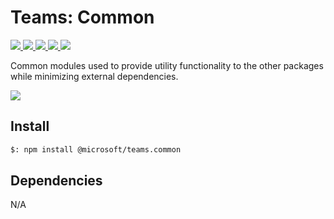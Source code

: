 # Teams: Common

<p>
    <a href="https://www.npmjs.com/package/@microsoft/teams.common" target="_blank">
        <img src="https://img.shields.io/npm/v/@microsoft/teams.common" />
    </a>
    <a href="https://www.npmjs.com/package/@microsoft/teams.common?activeTab=code" target="_blank">
        <img src="https://img.shields.io/bundlephobia/min/@microsoft/teams.common" />
    </a>
    <a href="https://www.npmjs.com/package/@microsoft/teams.common?activeTab=dependencies" target="_blank">
        <img src="https://img.shields.io/librariesio/release/npm/@microsoft/teams.common" />
    </a>
    <a href="https://www.npmjs.com/package/@microsoft/teams.common" target="_blank">
        <img src="https://img.shields.io/npm/dw/@microsoft/teams.common" />
    </a>
    <a href="https://microsoft.github.io/teams.js" target="_blank">
        <img src="https://img.shields.io/badge/📖 docs-open-blue" />
    </a>
</p>

Common modules used to provide utility functionality to the other packages while
minimizing external dependencies.

<a href="https://microsoft.github.io/teams.js/2.getting-started/1.create-application.html" target="_blank">
    <img src="https://img.shields.io/badge/📖 Getting Started-blue?style=for-the-badge" />
</a>

## Install

```bash
$: npm install @microsoft/teams.common
```

## Dependencies

N/A
